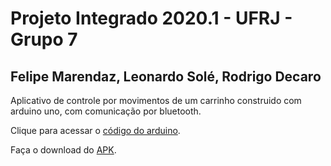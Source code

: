 # Projeto Integrado 2020.1 - UFRJ - Grupo 7
## Felipe Marendaz, Leonardo Solé, Rodrigo Decaro
Aplicativo de controle por movimentos de um carrinho construido com arduino uno, com comunicação por bluetooth.

Clique para acessar o [código do arduino](https://github.com/leosole/ProjetoIntegradoCarrinho "Código arduino").

Faça o download do [APK](https://github.com/leosole/ProjetoIntegradoApp/releases/tag/pi "Download APK").
